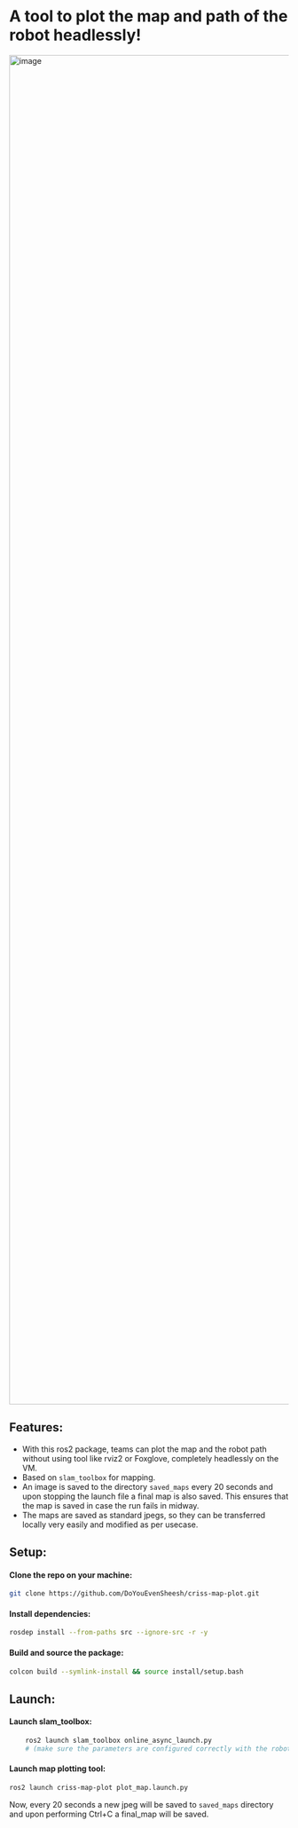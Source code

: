 # A tool to plot the map and path of the robot headlessly!
<img width="2523" height="2433" alt="image" src="https://github.com/user-attachments/assets/9b86d160-c188-4482-a436-49d8e039eef4" />

## Features: 
- With this ros2 package, teams can plot the map and the robot path without using tool like rviz2 or Foxglove, completely headlessly on the VM. 
- Based on `slam_toolbox` for mapping.
- An image is saved to the directory `saved_maps` every 20 seconds and upon stopping the launch file a final map is also saved. This ensures that the map is saved in case the run fails in midway.
- The maps are saved as standard jpegs, so they can be transferred locally very easily and modified as per usecase.

## Setup:

#### Clone the repo on your machine:
```bash
git clone https://github.com/DoYouEvenSheesh/criss-map-plot.git
```
#### Install dependencies:
```bash
rosdep install --from-paths src --ignore-src -r -y
```
#### Build and source the package:
```bash
colcon build --symlink-install && source install/setup.bash
```
## Launch:
#### Launch slam_toolbox:
```bash
    ros2 launch slam_toolbox online_async_launch.py
    # (make sure the parameters are configured correctly with the robot namespace)
```
#### Launch map plotting tool:
```bash
ros2 launch criss-map-plot plot_map.launch.py
```

Now, every 20 seconds a new jpeg will be saved to `saved_maps` directory and upon performing Ctrl+C a final_map will be saved. 
